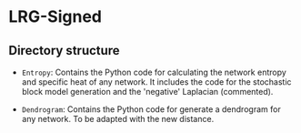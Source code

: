 # LRG-Signed
## Directory structure
- `Entropy`: Contains the Python code for calculating the network entropy and specific heat of any network. It includes the code for the stochastic block model generation and the 'negative' Laplacian (commented).

- `Dendrogram`: Contains the Python code for generate a  dendrogram for any network. To be adapted with the new distance.
